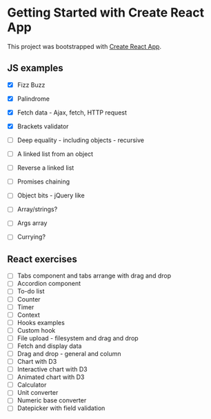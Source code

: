 # Getting Started with Create React App

This project was bootstrapped with [Create React App](https://github.com/facebook/create-react-app).

## JS examples

- [x] Fizz Buzz
- [x] Palindrome
- [x] Fetch data - Ajax, fetch, HTTP request
- [x] Brackets validator

- [ ] Deep equality - including objects - recursive
- [ ] A linked list from an object
- [ ] Reverse a linked list
- [ ] Promises chaining
- [ ] Object bits - jQuery like
- [ ] Array/strings?
- [ ] Args array
- [ ] Currying?

## React exercises

- [ ] Tabs component and tabs arrange with drag and drop
- [ ] Accordion component
- [ ] To-do list
- [ ] Counter
- [ ] Timer
- [ ] Context
- [ ] Hooks examples
- [ ] Custom hook
- [ ] File upload - filesystem and drag and drop
- [ ] Fetch and display data
- [ ] Drag and drop - general and column
- [ ] Chart with D3
- [ ] Interactive chart with D3
- [ ] Animated chart with D3
- [ ] Calculator
- [ ] Unit converter
- [ ] Numeric base converter
- [ ] Datepicker with field validation
